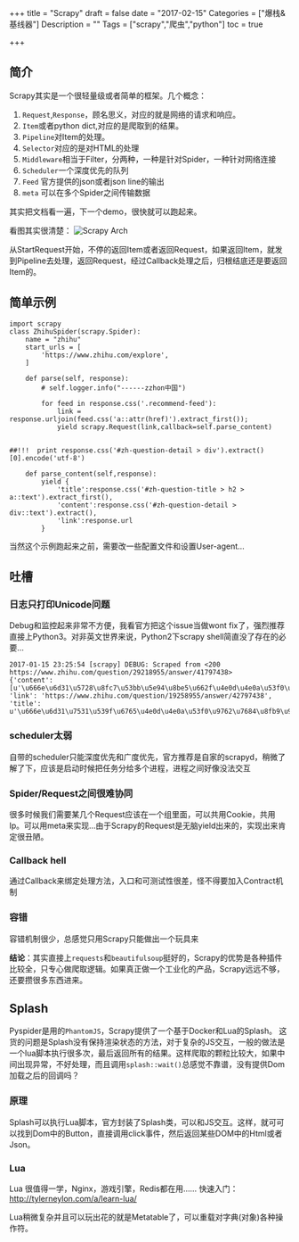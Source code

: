 +++
title = "Scrapy"
draft = false
date = "2017-02-15"
Categories = ["爆栈&基线器"] 
Description = "" 
Tags = ["scrapy","爬虫","python"] 
toc = true

+++

## 简介
Scrapy其实是一个很轻量级或者简单的框架。几个概念：
1. `Request`,`Response`，顾名思义，对应的就是网络的请求和响应。
2. `Item`或者python dict,对应的是爬取到的结果。
3. `Pipeline`对Item的处理。
4. `Selector`对应的是对HTML的处理
5. `Middleware`相当于Filter，分两种，一种是针对Spider，一种针对网络连接
6. `Scheduler`一个深度优先的队列
7. `Feed` 官方提供的json或者json line的输出
8. `meta` 可以在多个Spider之间传输数据

其实把文档看一遍，下一个demo，很快就可以跑起来。
 
 看图其实很清楚：
![Scrapy Arch](/iimg/scrapy.png)

从StartRequest开始，不停的返回Item或者返回Request，如果返回Item，就发到Pipeline去处理，返回Request，经过Callback处理之后，归根结底还是要返回Item的。
## 简单示例
```
import scrapy
class ZhihuSpider(scrapy.Spider):
    name = "zhihu"
    start_urls = [
        'https://www.zhihu.com/explore',
    ]

    def parse(self, response):
        # self.logger.info("------zzhon中国")

        for feed in response.css('.recommend-feed'):
            link = response.urljoin(feed.css('a::attr(href)').extract_first());
            yield scrapy.Request(link,callback=self.parse_content)
           

##!!!  print response.css('#zh-question-detail > div').extract()[0].encode('utf-8')

    def parse_content(self,response):
        yield {
            'title':response.css('#zh-question-title > h2 > a::text').extract_first(),
            'content':response.css('#zh-question-detail > div::text').extract(),
            'link':response.url
        }

```
当然这个示例跑起来之前，需要改一些配置文件和设置User-agent…
## 吐槽
### 日志只打印Unicode问题
Debug和监控起来非常不方便，我看官方把这个issue当做wont fix了，强烈推荐直接上Python3。对非英文世界来说，Python2下scrapy shell简直没了存在的必要…

```
2017-01-15 23:25:54 [scrapy] DEBUG: Scraped from <200 https://www.zhihu.com/question/29218955/answer/41797438> 
{'content': [u'\u666e\u6d31\u5728\u8fc7\u53bb\u5e94\u8be5\u662f\u4e0d\u4e0a\u53f0\u9762\u7684\u5427\uff1f\u4e5f\u6ca1\u95ee\u662f\u4e0d\u662f\u5c31\u95ee\u4e3a\u4ec0\u4e48\u4e86\uff0c\u5982\u679c\u95ee\u9898\u6709\u9519\u8bef\uff0c\u8bf7\u6307\u6b63'], 'link': 'https://www.zhihu.com/question/19258955/answer/42797438', 'title': u'\u666e\u6d31\u7531\u539f\u6765\u4e0d\u4e0a\u53f0\u9762\u7684\u8fb9\u9500\u8336\u5230\u5982\u4eca\u53d7\u5230\u5e7f\u5927\u8336\u53cb\u559c\u7231\u7684\u8336\u7c7b\uff0c\u9664\u4e86\u7092\u4f5c\u5916\uff0c\u666e\u6d31\u7684\u5de5\u827a\u6216\u8005\u8d28\u91cf\u6709\u4e86\u5f88\u5927\u8fdb\u6b65\u5417\uff1f'} 

```
### scheduler太弱
自带的scheduler只能深度优先和广度优先，官方推荐是自家的scrapyd，稍微了解了下，应该是启动时候把任务分给多个进程，进程之间好像没法交互
### Spider/Request之间很难协同
很多时候我们需要某几个Request应该在一个组里面，可以共用Cookie，共用Ip。可以用meta来实现…由于Scrapy的Request是无脑yield出来的，实现出来肯定很丑陋。
### Callback hell
通过Callback来绑定处理方法，入口和可测试性很差，怪不得要加入Contract机制
### 容错
容错机制很少，总感觉只用Scrapy只能做出一个玩具来

**结论**：其实直接上`requests`和`beautifulsoup`挺好的，Scrapy的优势是各种插件比较全，只专心做爬取逻辑。如果真正做一个工业化的产品，Scrapy远远不够，还要攒很多东西进来。

## Splash
Pyspider是用的`PhantomJS`，Scrapy提供了一个基于Docker和Lua的Splash。
这货的问题是Splash没有保持渲染状态的方法，对于复杂的JS交互，一般的做法是一个lua脚本执行很多次，最后返回所有的结果。这样爬取的颗粒比较大，如果中间出现异常，不好处理，而且调用`splash::wait()`总感觉不靠谱，没有提供Dom加载之后的回调吗？
### 原理
Splash可以执行Lua脚本，官方封装了Splash类，可以和JS交互。这样，就可可以找到Dom中的Button，直接调用click事件，然后返回某些DOM中的Html或者Json。
### Lua
Lua 很值得一学，Nginx，游戏引擎，Redis都在用……
快速入门：http://tylerneylon.com/a/learn-lua/

Lua稍微复杂并且可以玩出花的就是Metatable了，可以重载对字典(对象)各种操作符。



